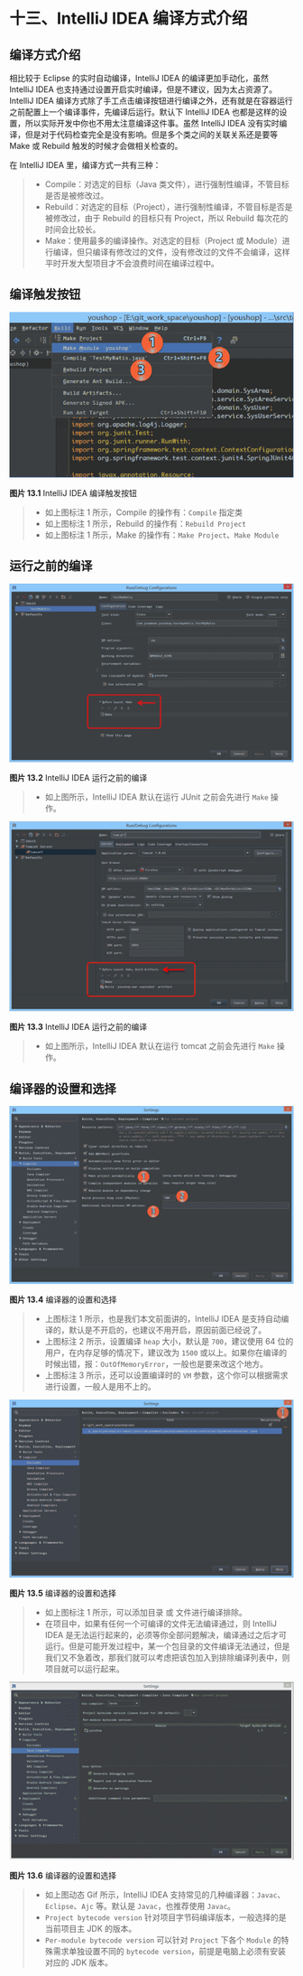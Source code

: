 # 十三、IntelliJ IDEA 编译方式介绍

## 编译方式介绍

相比较于 Eclipse 的实时自动编译，IntelliJ IDEA 的编译更加手动化，虽然 IntelliJ IDEA 也支持通过设置开启实时编译，但是不建议，因为太占资源了。IntelliJ IDEA 编译方式除了手工点击编译按钮进行编译之外，还有就是在容器运行之前配置上一个编译事件，先编译后运行。默认下 IntelliJ IDEA 也都是这样的设置，所以实际开发中你也不用太注意编译这件事。虽然 IntelliJ IDEA 没有实时编译，但是对于代码检查完全是没有影响。但是多个类之间的关联关系还是要等 Make 或 Rebuild 触发的时候才会做相关检查的。

在 IntelliJ IDEA 里，编译方式一共有三种：

> *   Compile：对选定的目标（Java 类文件），进行强制性编译，不管目标是否是被修改过。
> *   Rebuild：对选定的目标（Project），进行强制性编译，不管目标是否是被修改过，由于 Rebuild 的目标只有 Project，所以 Rebuild 每次花的时间会比较长。
> *   Make：使用最多的编译操作。对选定的目标（Project 或 Module）进行编译，但只编译有修改过的文件，没有修改过的文件不会编译，这样平时开发大型项目才不会浪费时间在编译过程中。

## 编译触发按钮

![IntelliJ IDEA 编译触发按钮](img/xiii-a-make-introduce-1.jpg)

**图片 13.1** IntelliJ IDEA 编译触发按钮

> *   如上图标注 1 所示，Compile 的操作有：`Compile` 指定类
> *   如上图标注 1 所示，Rebuild 的操作有：`Rebuild Project`
> *   如上图标注 1 所示，Make 的操作有：`Make Project`、`Make Module`

## 运行之前的编译

![IntelliJ IDEA 运行之前的编译](img/xiii-b-befour-launch-1.jpg)

**图片 13.2** IntelliJ IDEA 运行之前的编译

> *   如上图所示，IntelliJ IDEA 默认在运行 JUnit 之前会先进行 `Make` 操作。

![IntelliJ IDEA 运行之前的编译](img/xiii-b-befour-launch-2.jpg)

**图片 13.3** IntelliJ IDEA 运行之前的编译

> *   如上图所示，IntelliJ IDEA 默认在运行 tomcat 之前会先进行 `Make` 操作。

## 编译器的设置和选择

![编译器的设置和选择](img/xiii-c-compiler-setting-1.jpg)

**图片 13.4** 编译器的设置和选择

> *   上图标注 1 所示，也是我们本文前面讲的，IntelliJ IDEA 是支持自动编译的，默认是不开启的，也建议不用开启，原因前面已经说了。
> *   上图标注 2 所示，设置编译 `heap` 大小，默认是 `700`，建议使用 64 位的用户，在内存足够的情况下，建议改为 `1500` 或以上。如果你在编译的时候出错，报：`OutOfMemoryError`，一般也是要来改这个地方。
> *   上图标注 3 所示，还可以设置编译时的 `VM` 参数，这个你可以根据需求进行设置，一般人是用不上的。

![编译器的设置和选择](img/xiii-c-compiler-setting-2.jpg)

**图片 13.5** 编译器的设置和选择

> *   如上图标注 1 所示，可以添加目录 或 文件进行编译排除。
> *   在项目中，如果有任何一个可编译的文件无法编译通过，则 IntelliJ IDEA 是无法运行起来的，必须等你全部问题解决，编译通过之后才可运行。但是可能开发过程中，某一个包目录的文件编译无法通过，但是我们又不急着改，那我们就可以考虑把该包加入到排除编译列表中，则项目就可以运行起来。

![编译器的设置和选择](img/xiii-c-compiler-setting-3.gif)

**图片 13.6** 编译器的设置和选择

> *   如上图动态 Gif 所示，IntelliJ IDEA 支持常见的几种编译器：`Javac`、`Eclipse`、`Ajc` 等。默认是 `Javac`，也推荐使用 `Javac`。
> *   `Project bytecode version` 针对项目字节码编译版本，一般选择的是当前项目主 JDK 的版本。
> *   `Per-module bytecode version` 可以针对 `Project` 下各个 `Module` 的特殊需求单独设置不同的 `bytecode version`，前提是电脑上必须有安装对应的 JDK 版本。